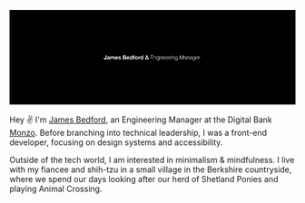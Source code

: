 [![Cover image of my name and job description](https://github.com/jameesy/jameesy/blob/master/jamees.png)](https://jame.es)

Hey ✌️ I'm [James Bedford](https://jame.es), an Engineering Manager at the Digital Bank [Monzo](https://monzo.com). Before branching into technical leadership, I was a front-end developer, focusing on design systems and accessibility.

Outside of the tech world, I am interested in minimalism & mindfulness. I live with my fiancee and shih-tzu in a small village in the Berkshire countryside, where we spend our days looking after our herd of Shetland Ponies and playing Animal Crossing.
